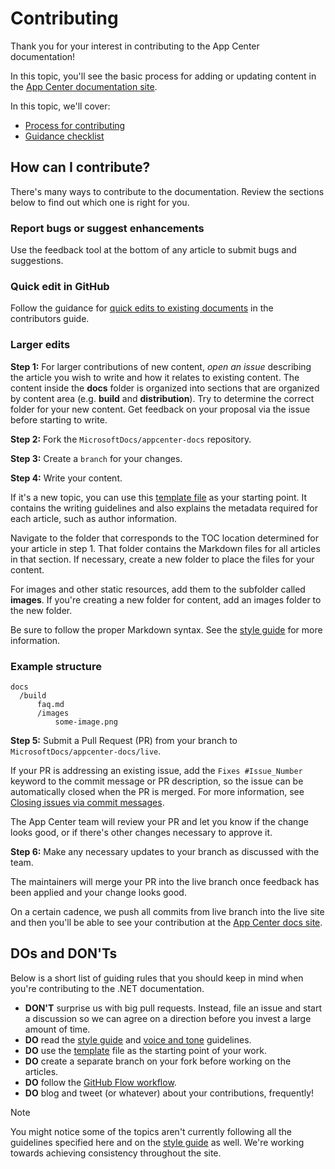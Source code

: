 # Contributing

Thank you for your interest in contributing to the App Center documentation!

In this topic, you'll see the basic process for adding or updating content in the [App Center documentation site](https://docs.microsoft.com/appcenter).

In this topic, we'll cover:

* [Process for contributing](#process-for-contributing)
* [Guidance checklist](#guidance-checklist)

## How can I contribute?
There's many ways to contribute to the documentation. Review the sections below to find out which one is right for you.

### Report bugs or suggest enhancements
Use the feedback tool at the bottom of any article to submit bugs and suggestions.

### Quick edit in GitHub

Follow the guidance for [quick edits to existing documents](https://docs.microsoft.com/contribute/#quick-edits-to-existing-documents) in the contributors guide.

### Larger edits

**Step 1:** For larger contributions of new content, _open an issue_ describing the article you wish to write and how it relates to existing content. The content inside the **docs** folder is organized into sections that are organized by content area (e.g. **build** and **distribution**). Try to determine the correct folder for your new content. Get feedback on your proposal via the issue before starting to write.

**Step 2:** Fork the `MicrosoftDocs/appcenter-docs` repository.

**Step 3:** Create a `branch` for your changes.

**Step 4:** Write your content.

If it's a new topic, you can use this [template file](./styleguide/template.md) as your starting point. It contains the writing guidelines and also explains the metadata required for each article, such as author information.

Navigate to the folder that corresponds to the TOC location determined for your article in step 1.
That folder contains the Markdown files for all articles in that section. If necessary, create a new folder to place the files for your content.

For images and other static resources, add them to the subfolder called **images**. If you're creating a new folder for content, add an images folder to the new folder.

Be sure to follow the proper Markdown syntax. See the [style guide](./styleguide/template.md) for more information.

### Example structure

    docs
      /build
          faq.md
          /images
              some-image.png

**Step 5:** Submit a Pull Request (PR) from your branch to `MicrosoftDocs/appcenter-docs/live`.

If your PR is addressing an existing issue, add the `Fixes #Issue_Number` keyword to the commit message or PR description, so the issue can be automatically closed when the PR is merged. For more information, see [Closing issues via commit messages](https://help.github.com/articles/closing-issues-via-commit-messages/).

The App Center team will review your PR and let you know if the change looks good, or if there's other changes necessary to approve it.

**Step 6:** Make any necessary updates to your branch as discussed with the team.

The maintainers will merge your PR into the live branch once feedback has been applied and your change looks good.

On a certain cadence, we push all commits from live branch into the live site and then you'll be able to see your contribution at the [App Center docs site](https://docs.microsoft.com/appcenter/).

## DOs and DON'Ts

Below is a short list of guiding rules that you should keep in mind when you're contributing to the .NET documentation.

* **DON'T** surprise us with big pull requests. Instead, file an issue and start a discussion so we can agree on a direction before you invest a large amount of time.
* **DO** read the [style guide](./styleguide/template.md) and [voice and tone](./styleguide/voice-tone.md) guidelines.
* **DO** use the [template](./styleguide/template.md) file as the starting point of your work.
* **DO** create a separate branch on your fork before working on the articles.
* **DO** follow the [GitHub Flow workflow](https://guides.github.com/introduction/flow/).
* **DO** blog and tweet (or whatever) about your contributions, frequently!

> [!NOTE]
> You might notice some of the topics aren't currently following all the guidelines specified here and on the [style guide](./styleguide/template.md) as well. We're working towards achieving consistency throughout the site.